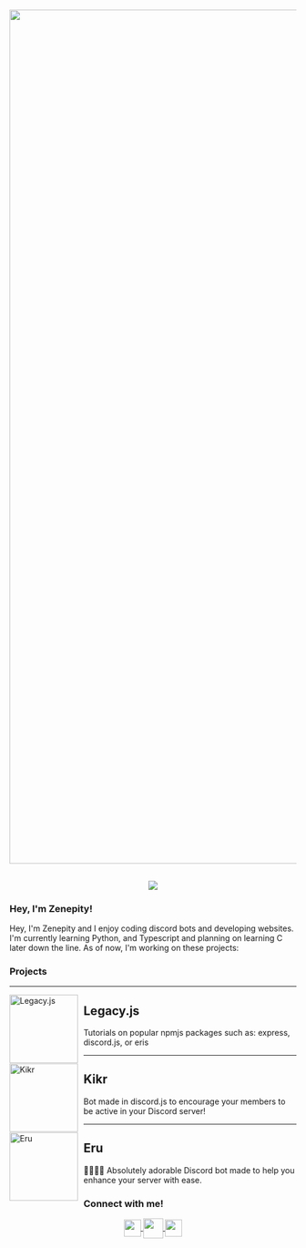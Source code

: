 


<h1 align="center">
<img src="https://imgur.com/Ry3ZKyX.png" width="1500">
</h1>
<h2 align="center">
<a href="https://blacklivesmatter.com/">
<img src="https://liberalarts.oregonstate.edu/sites/liberalarts.oregonstate.edu/files/blm-banner.png">
</a>
</h2>

### Hey, I'm Zenepity!
Hey, I'm Zenepity and I enjoy coding discord bots and developing websites. I'm currently learning Python, and Typescript and planning on learning C later down the line. As of now, I'm working on these projects:

### Projects

---

<img width="120" height="120" align="left" style="float: left; margin: 0 10px 0 0;" alt="Legacy.js" src="https://avatars.githubusercontent.com/u/84481022?s=200&v=4">  

##  Legacy.js
Tutorials on popular npmjs packages such as: express, discord.js, or eris

---

<img width="120" height="120" align="left" style="float: left; margin: 0 10px 0 0;" alt="Kikr" src="https://imgur.com/LyjfBHy.png?maxwidth=760&fidelity=grand">  

##  Kikr
Bot made in discord.js to encourage your members to be active in your Discord server!

---

<img width="120" height="120" align="left" style="float: left; margin: 0 10px 0 0;" alt="Eru" src="https://imgur.com/FFkukVv.png">  

##  Eru
🦊🤖🌲✨ Absolutely adorable Discord bot made to help you enhance your server with ease.


### Connect with me!
<p align="center">
<a href="https://twitter.com/@zenepity">
<img src="https://pngimg.com/uploads/twitter/twitter_PNG1.png" width="30" align="center">
</a>
<a href="https://dsc.bio/zenepity">
<img src="https://cdn4.iconfinder.com/data/icons/vector-brand-logos/40/Discord-512.png" width="35" align="center">
</a>
<a href="https://github.com/zenepity1">
<img src="https://icons-for-free.com/iconfiles/png/512/part+1+github-1320568339880199515.png" width="30" align="center">
</a>
</p>
